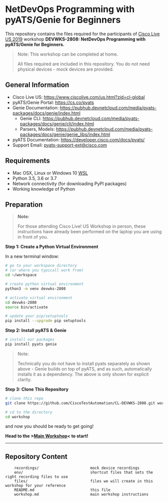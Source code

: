 # NetDevOps Programming with pyATS/Genie for Beginners

This repository contains the files required for the participants of 
[Cisco Live US 2019](https://www.ciscolive.com/us.html?zid=cl-global) workshop
**DEVWKS-2808: NetDevOps Programming with pyATS/Genie for Beginners.**

> Note: This workshop can be completed at home.
> 
> All files required are included in this repository. You do not need physical
> devices - mock devices are provided.

## General Information

- Cisco Live US: https://www.ciscolive.com/us.html?zid=cl-global
- pyATS/Genie Portal: https://cs.co/pyats
- Genie Documentation: https://pubhub.devnetcloud.com/media/pyats-packages/docs/genie/index.html
  - Genie CLI: https://pubhub.devnetcloud.com/media/pyats-packages/docs/genie/cli/index.html
  - Parsers, Models: https://pubhub.devnetcloud.com/media/pyats-packages/docs/genie/genie_libs/index.html
- pyATS Documentation: https://developer.cisco.com/docs/pyats/
- Support Email: pyats-support-ext@cisco.com

## Requirements

- Mac OSX, Linux or Windows 10 [WSL](https://docs.microsoft.com/en-us/windows/wsl/install-win10)
- Python 3.5, 3.6 or 3.7
- Network connectivity (for downloading PyPI packages)
- Working knowledge of Python

## Preparation

> **Note:**
> 
> For those attending Cisco Live! US Workshop in person, these instructions
> have already been performed on the laptop you are using in front of you.


**Step 1: Create a Python Virtual Environment**

In a new terminal window:

```bash
# go to your workspace directory
# (or where you typicall work from)
cd ~/workspace

# create python virtual environment
python3 -m venv devwks-2808

# activate virtual environment
cd devwks-2808
source bin/activate

# update your pip/setuptools
pip install --upgrade pip setuptools
```

**Step 2: Install pyATS & Genie**

```bash
# install our packages 
pip install pyats genie
```

> Note:
>
> Technically you do not have to install pyats separately as shown above - 
> Genie builds on top of pyATS, and as such, automatically installs it as a
> dependency. The above is only shown for explicit clarity.

**Step 3: Clone This Repository**

```bash
# clone this repo
git clone https://github.com/CiscoTestAutomation/CL-DEVWKS-2808.git workshop

# cd to the directory
cd workshop
```

and now you should be ready to get going!

**Head to the >[Main Workshop](workshop.md)< to start!**


--------------------------------------------------------------------------------

## Repository Content

```text
    recordings/                       mock device recordings
    env/                              shortcut files that sets the right recording files to use
    files/                            files we will create in this workshop for your reference
    README.md                         this file
    workshop.md                       main workshop instructions
```
